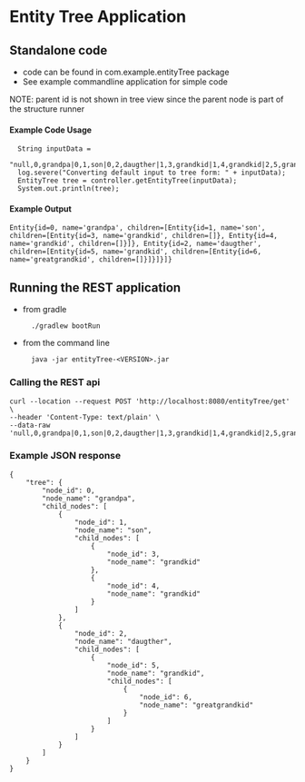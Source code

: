 # Entity Tree Application
## Standalone code
* code can be found in com.example.entityTree package
* See example commandline application for simple code

NOTE: parent id is not shown in tree view since the parent node is part of the structure
runner

#### Example Code Usage
      String inputData =
                "null,0,grandpa|0,1,son|0,2,daugther|1,3,grandkid|1,4,grandkid|2,5,grandkid|5,6,greatgrandkid";
      log.severe("Converting default input to tree form: " + inputData);
      EntityTree tree = controller.getEntityTree(inputData);
      System.out.println(tree);

#### Example Output
    Entity{id=0, name='grandpa', children=[Entity{id=1, name='son', children=[Entity{id=3, name='grandkid', children=[]}, Entity{id=4, name='grandkid', children=[]}]}, Entity{id=2, name='daugther', children=[Entity{id=5, name='grandkid', children=[Entity{id=6, name='greatgrandkid', children=[]}]}]}]}

## Running the REST application
* from gradle
  
        ./gradlew bootRun
* from the command line

        java -jar entityTree-<VERSION>.jar
### Calling the REST api
    curl --location --request POST 'http://localhost:8080/entityTree/get' \
    --header 'Content-Type: text/plain' \
    --data-raw 'null,0,grandpa|0,1,son|0,2,daugther|1,3,grandkid|1,4,grandkid|2,5,grandkid|5,6,greatgrandkid'
### Example JSON response
```
{
    "tree": {
        "node_id": 0,
        "node_name": "grandpa",
        "child_nodes": [
            {
                "node_id": 1,
                "node_name": "son",
                "child_nodes": [
                    {
                        "node_id": 3,
                        "node_name": "grandkid"
                    },
                    {
                        "node_id": 4,
                        "node_name": "grandkid"
                    }
                ]
            },
            {
                "node_id": 2,
                "node_name": "daugther",
                "child_nodes": [
                    {
                        "node_id": 5,
                        "node_name": "grandkid",
                        "child_nodes": [
                            {
                                "node_id": 6,
                                "node_name": "greatgrandkid"
                            }
                        ]
                    }
                ]
            }
        ]
    }
}
```